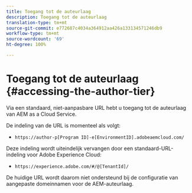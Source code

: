 ```yaml
---
title: Toegang tot de auteurlaag
description: Toegang tot de auteurlaag
translation-type: tm+mt
source-git-commit: e772687c4034a364912aa426a133134571246db9
workflow-type: tm+mt
source-wordcount: '69'
ht-degree: 100%

---
```



# Toegang tot de auteurlaag {#accessing-the-author-tier}

Via een standaard, niet-aanpasbare URL hebt u toegang tot de auteurlaag van AEM as a Cloud Service.

De indeling van de URL is momenteel als volgt:

* `https://author-p[Program ID]-e[EnvironmentID].adobeaemcloud.com/`

Deze indeling wordt uiteindelijk vervangen door een standaard-URL-indeling voor Adobe Experience Cloud:

* `https://experience.adobe.com/#/@[TenantId]/`

De huidige URL wordt daarom niet ondersteund bij de configuratie van aangepaste domeinnamen voor de AEM-auteurlaag.
